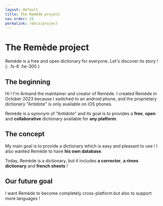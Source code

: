 ```yaml
---
layout: default
title: The Remède project
nav_order: 15
permalink: /docs/project
---
```


# The Remède project

Remède is a free and open dictionary for everyone. Let's discover its story !
{: .fs-6 .fw-300 }

## The beginning

Hi ! I'm Armand the maintainer and creator of Remède. I created Remède in October 2023 because I switched to an android
phone, and the proprietary dictionary "Antidote" is only available on iOS phones.

Remède is a synonym of "Antidote" and its goal is to provides a **free**, **open** and **collaborative** dictionary
available for **any platform**.

## The concept

My main goal is to provide a dictionary which is easy and pleasant to use ! I also wanted Remède to have **his own
database**.

Today, Remède is a dictionary, but it includes **a corrector**, **a rimes dictionary** and **french sheets** !

## Our future goal

I want Remède to become completely cross-platform but also to support more languages !
